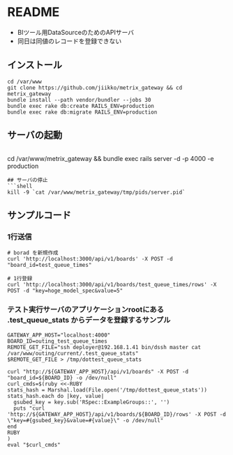 # README
* BIツール用DataSourceのためのAPIサーバ
* 同日は同値のレコードを登録できない

## インストール
```shell
cd /var/www
git clone https://github.com/jiikko/metrix_gateway && cd metrix_gateway
bundle install --path vendor/bundler --jobs 30
bundle exec rake db:create RAILS_ENV=production
bundle exec rake db:migrate RAILS_ENV=production
```

## サーバの起動
```shell
```
cd /var/www/metrix_gateway && bundle exec rails server -d -p 4000 -e production
```
## サーバの停止
```shell
kill -9 `cat /var/www/metrix_gateway/tmp/pids/server.pid`
```

## サンプルコード
### 1行送信
```shell
# borad を新規作成
curl 'http://localhost:3000/api/v1/boards' -X POST -d "board_id=test_queue_times"

# 1行登録
curl 'http://localhost:3000/api/v1/boards/test_queue_times/rows' -X POST -d "key=hoge_model_spec&value=5"
```

### テスト実行サーバのアプリケーションrootにある .test_queue_stats からデータを登録するサンプル
```shell
GATEWAY_APP_HOST="localhost:4000"
BOARD_ID=outing_test_queue_times
REMOTE_GET_FILE="ssh deployer@192.168.1.41 bin/dssh master cat /var/www/outing/current/.test_queue_stats"
$REMOTE_GET_FILE > /tmp/dottest_queue_stats

curl "http://${GATEWAY_APP_HOST}/api/v1/boards" -X POST -d "board_id=${BOARD_ID} -o /dev/null"
curl_cmds=$(ruby <<-RUBY
stats_hash = Marshal.load(File.open('/tmp/dottest_queue_stats'))
stats_hash.each do |key, value|
  gsubed_key = key.sub('RSpec::ExampleGroups::', '')
  puts "curl 'http://${GATEWAY_APP_HOST}/api/v1/boards/${BOARD_ID}/rows' -X POST -d \"key=#{gsubed_key}&value=#{value}\" -o /dev/null"
end
RUBY
)
eval "$curl_cmds"
```
